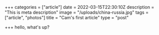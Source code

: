+++
categories = ["article"]
date = 2022-03-15T22:30:10Z
description = "This is meta description"
image = "/uploads/china-russia.jpg"
tags = ["article", "photos"]
title = "Cam's first article"
type = "post"

+++
hello, what's up?